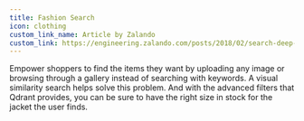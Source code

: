 ```yaml
---
title: Fashion Search
icon: clothing
custom_link_name: Article by Zalando
custom_link: https://engineering.zalando.com/posts/2018/02/search-deep-neural-network.html
---
```



Empower shoppers to find the items they want by uploading any image or browsing through a gallery instead of searching with keywords.
A visual similarity search helps solve this problem. And with the advanced filters that Qdrant provides, you can be sure to have the right size in stock for the jacket the user finds.

